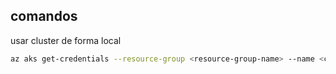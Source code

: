 ## comandos


usar cluster de forma local
```sh
az aks get-credentials --resource-group <resource-group-name> --name <cluster-name>
```